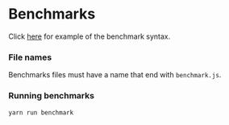 Benchmarks
===

Click [here](https://github.com/JamieMason/karma-benchmark#typical) for example of the benchmark syntax.

### File names

Benchmarks files must have a name that end with `benchmark.js`.

### Running benchmarks

```
yarn run benchmark
```
